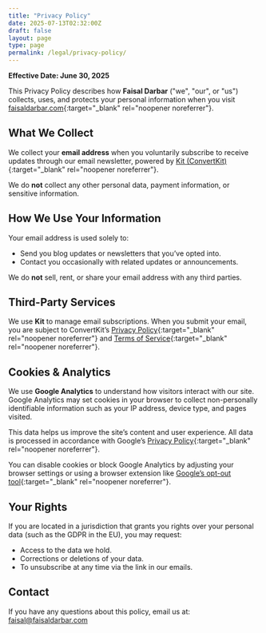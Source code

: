 ```yaml
---
title: "Privacy Policy"
date: 2025-07-13T02:32:00Z
draft: false
layout: page
type: page
permalink: /legal/privacy-policy/
---
```


**Effective Date: June 30, 2025**

This Privacy Policy describes how **Faisal Darbar** ("we", "our", or "us") collects, uses, and protects your personal information when you visit [faisaldarbar.com](https://faisaldarbar.com){:target="_blank" rel="noopener noreferrer"}.

## What We Collect

We collect your **email address** when you voluntarily subscribe to receive updates through our email newsletter, powered by [Kit (ConvertKit)](https://convertkit.com){:target="_blank" rel="noopener noreferrer"}.

We do **not** collect any other personal data, payment information, or sensitive information.

## How We Use Your Information

Your email address is used solely to:
- Send you blog updates or newsletters that you’ve opted into.
- Contact you occasionally with related updates or announcements.

We do **not** sell, rent, or share your email address with any third parties.

## Third-Party Services

We use **Kit** to manage email subscriptions. When you submit your email, you are subject to ConvertKit’s [Privacy Policy](https://convertkit.com/privacy){:target="_blank" rel="noopener noreferrer"} and [Terms of Service](https://convertkit.com/terms){:target="_blank" rel="noopener noreferrer"}.

## Cookies & Analytics

We use **Google Analytics** to understand how visitors interact with our site. Google Analytics may set cookies in your browser to collect non-personally identifiable information such as your IP address, device type, and pages visited.

This data helps us improve the site’s content and user experience. All data is processed in accordance with Google’s [Privacy Policy](https://policies.google.com/privacy){:target="_blank" rel="noopener noreferrer"}.

You can disable cookies or block Google Analytics by adjusting your browser settings or using a browser extension like [Google’s opt-out tool](https://tools.google.com/dlpage/gaoptout){:target="_blank" rel="noopener noreferrer"}.


## Your Rights

If you are located in a jurisdiction that grants you rights over your personal data (such as the GDPR in the EU), you may request:
- Access to the data we hold.
- Corrections or deletions of your data.
- To unsubscribe at any time via the link in our emails.

## Contact

If you have any questions about this policy, email us at: [faisal@faisaldarbar.com](mailto:faisal@faisaldarbar.com)
